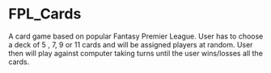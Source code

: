 # FPL_Cards

A card game based on popular Fantasy Premier League. User has to choose a deck
of 5 , 7, 9 or 11 cards and will be assigned players at random. User then will
play against computer taking turns until the user wins/losses all the cards.
